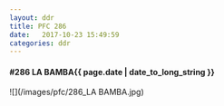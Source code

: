 ```yaml
---
layout: ddr
title: PFC 286
date:   2017-10-23 15:49:59
categories: ddr
---
```


#### **#286** LA BAMBA<span class="pull-right">{{ page.date | date_to_long_string }}</span>
![](/images/pfc/286_LA BAMBA.jpg)
